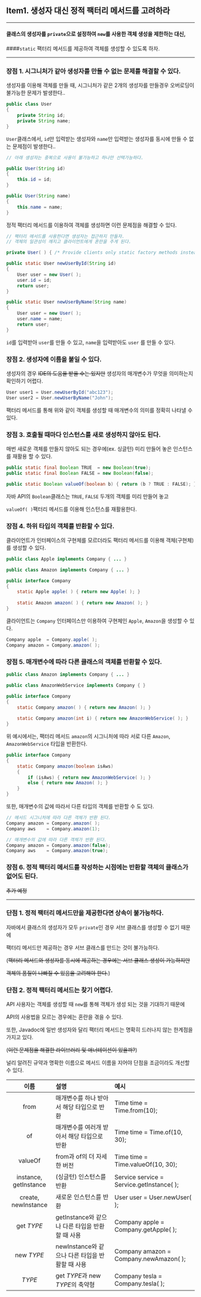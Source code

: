 ## Item1. 생성자 대신 정적 팩터리 메서드를 고려하라

---

#### 클래스의 생성자를 ```private```으로 설정하여  ```new```를 사용한 객체 생성을 제한하는 대신,
####```static``` 팩터리 메서드를 제공하여 객체를 생성할 수 있도록 하자.

---

### 장점 1. 시그니처가 같아 생성자를 만들 수 없는 문제를 해결할 수 있다.

생성자를 이용해 객체를 만들 때, 시그니처가 같은 2개의 생성자를 만들경우 오버로딩이 불가능한 문제가 발생한다..
```java
public class User 
{
    private String id;
    private String name;
}
```
```User```클래스에서, ```id```만 입력받는 생성자와 ```name```만 입력받는 생성자를 동시에 만들 수 없는 문제점이 발생한다..

```java
// 아래 생성자는 중복으로 사용이 불가능하고 하나만 선택가능하다.

public User(String id)
{
    this.id = id;
}

public User(String name)
{
    this.name = name;
}
```

정적 팩터리 메서드를 이용하여 객체를 생성하면 이런 문제점을 해결할 수 있다.

```java
// 팩터리 메서드를 사용한다면 생성자는 접근하지 만들자.
// 객체의 일관성이 깨지고 클라이언트에게 혼란을 주게 된다.

private User( ) { /* Provide clients only static factory methods instead of constructors */ }

public static User newUserById(String id)
{
    User user = new User( );
    user.id = id;
    return user;
}

public static User newUserByName(String name)
{
    User user = new User( );
    user.name = name;
    return user;
}
```
```id```를 입력받아 ```user```를 만들 수 있고, ```name```을 입력받아도 ```user``` 를 만들 수 있다.

### 장점 2. 생성자에 이름을 붙일 수 있다.
생성자의 경우 ~~IDE의 도움을 받을 수는 있지만~~ 생성자의 매개변수가 무엇을 의미하는지 확인하기 어렵다.

```java
User user1 = User.newUserById("abc123");
User user2 = User.newUserByName("John");
```
팩터리 메서드를 통해 위와 같이 객체를 생성할 때 매개변수의 의미를 정확히 나타낼 수 있다.

### 장점 3. 호출될 때마다 인스턴스를 새로 생성하지 않아도 된다.
매번 새로운 객체를 만들지 않아도 되는 경우에(ex. 싱글턴) 미리 만들어 놓은 인스턴스를 재활용 할 수 있다.

```java
public static final Boolean TRUE  = new Boolean(true);
public static final Boolean FALSE = new Boolean(false);

public static Boolean valueOf(boolean b) { return (b ? TRUE : FALSE); }
```
자바 API의 ```Boolean```클래스는 ```TRUE```, ```FALSE``` 두개의 객체를 미리 만들어 놓고

```valueOf( )```팩터리 메서드를 이용해 인스턴스를 재활용한다.

### 장점 4. 하위 타입의 객체를 반환할 수 있다.
클라이언트가 인터페이스의 구현체를 모르더라도 팩터리 메서드를 이용해 객체(구현체)를 생성할 수 있다.

```java
public class Apple implements Company { ... }
```
```java
public class Amazon implements Company { ... }
```
```java
public interface Company
{
    static Apple apple( ) { return new Apple( ); }
    
    static Amazon amazon( ) { return new Amazon( ); }
}
```
클라이언트는 ```Company``` 인터페이스만 이용하여 구현체인 ```Apple```, ```Amazon```을 생성할 수 있다.
```java
Company apple  = Company.apple( );
Company amazon = Company.amazon( );
```

### 장점 5. 매개변수에 따라 다른 클래스의 객체를 반환할 수 있다.
```java
public class Amazon implements Company { ... }
```
```java
public class AmazonWebService implements Company { }
```
```java
public interface Company
{
    static Company amazon( ) { return new Amazon( ); }
    
    static Company amazon(int i) { return new AmazonWebService( ); }
}
```
위 예시에서는, 팩터리 메서드 ```amazon```의 시그니처에 따라 서로 다른 ```Amazon```, ```AmazonWebService``` 타입을 반환한다.

```java
public interface Company
{
    static Company amazon(boolean isAws)
    {
        if (isAws) { return new AmazonWebService( ); }
        else { return new Amazon( ); }
    }   
}
```
또한, 매개변수의 값에 따라서 다른 타입의 객체를 반환할 수 도 있다.

```java
// 메서드 시그니처에 따라 다른 객체가 반환 된다.
Company amazon = Company.amazon( );
Company aws    = Company.amazon(1);

// 매개변수의 값에 따라 다른 객체가 반환 된다.
Company amazon = Company.amazon(false);
Company aws    = Company.amazon(true);
```

### 장점 6. 정적 팩터리 메서드를 작성하는 시점에는 반환할 객체의 클래스가 없어도 된다.

~~추가 예정~~

---
### 단점 1. 정적 팩터리 메서드만을 제공한다면 상속이 불가능하다.
자바에서 클래스의 생성자가 모두 ```private```인 경우 서브 클래스를 생성할 수 없기 때문에

팩터리 메서드만 제공하는 경우 서브 클래스를 만드는 것이 불가능하다.

(~~팩터리 메서드와 생성자를 동시에 제공하는 경우에는 서브 클래스 생성이 가능하지만~~

~~객체의 품질이 나빠질 수 있음을 고려해야 한다.~~)

### 단점 2. 정적 팩터리 메서드는 찾기 어렵다.
API 사용자는 객체를 생성할 때 ```new```를 통해 객체가 생성 되는 것을 기대하기 때문에 

API의 사용법을 모르는 경우에는 혼란을 겪을 수 있다.

또한, Javadoc에 일반 생성자와 달리 팩터리 메서드는 명확히 드러나지 않는 한계점을 가지고 있다.

(~~이런 문제점을 해결한 라이브러리 및 애너테이션이 있을까?~~)

널리 알려진 규약과 명확한 이름으로 메서드 이름을 지어야 단점을 조금이라도 개선할 수 있다.

|이름|설명|예시|
|:---:|:---|:---|
|from|매개변수를 하나 받아서 해당 타입으로 반환|Time time = Time.from(10);|
|of|매개변수를 여러개 받아서 해당 타입으로 반환|Time time = Time.of(10, 30);|
|valueOf|from과 of의 더 자세한 버전|Time time = Time.valueOf(10, 30);|
|instance, getInstance|(싱글턴) 인스턴스를 반환|Service service = Service.getInstance( );|
|create, newInstance|새로운 인스턴스를 반환|User user = User.newUser( );|
|get *TYPE*|getInstance와 같으나 다른 타입을 반환할 때 사용|Company apple = Company.getApple( );|
|new *TYPE*|newInstance와 같으나 다른 타입을 반활할 때 사용|Company amazon = Company.newAmazon( );|
|*TYPE*|get *TYPE*과 new *TYPE*의 축약형|Company tesla = Company.tesla( );|